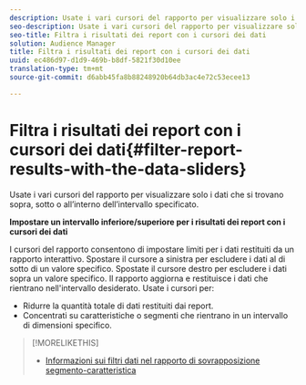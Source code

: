```yaml
---
description: Usate i vari cursori del rapporto per visualizzare solo i dati che si trovano sopra, sotto o all’interno dell’intervallo specificato.
seo-description: Usate i vari cursori del rapporto per visualizzare solo i dati che si trovano sopra, sotto o all’interno dell’intervallo specificato.
seo-title: Filtra i risultati dei report con i cursori dei dati
solution: Audience Manager
title: Filtra i risultati dei report con i cursori dei dati
uuid: ec486d97-d1d9-469b-b8df-5821f30d10ee
translation-type: tm+mt
source-git-commit: d6abb45fa8b88248920b64db3ac4e72c53ecee13

---
```



# Filtra i risultati dei report con i cursori dei dati{#filter-report-results-with-the-data-sliders}

Usate i vari cursori del rapporto per visualizzare solo i dati che si trovano sopra, sotto o all’interno dell’intervallo specificato.

<!-- 

c_reach_slider.xml

 -->

**Impostare un intervallo inferiore/superiore per i risultati dei report con i cursori dei dati**

I cursori del rapporto consentono di impostare limiti per i dati restituiti da un rapporto interattivo. Spostare il cursore a sinistra per escludere i dati al di sotto di un valore specifico. Spostate il cursore destro per escludere i dati sopra un valore specifico. Il rapporto aggiorna e restituisce i dati che rientrano nell'intervallo desiderato. Usate i cursori per:

* Ridurre la quantità totale di dati restituiti dai report.
* Concentrati su caratteristiche o segmenti che rientrano in un intervallo di dimensioni specifico.

>[!MORELIKETHIS]
>
>* [Informazioni sui filtri dati nel rapporto di sovrapposizione segmento-caratteristica](../../reporting/dynamic-reports/segment-trait-overlap-report.md#data-filters-s2t-report)

